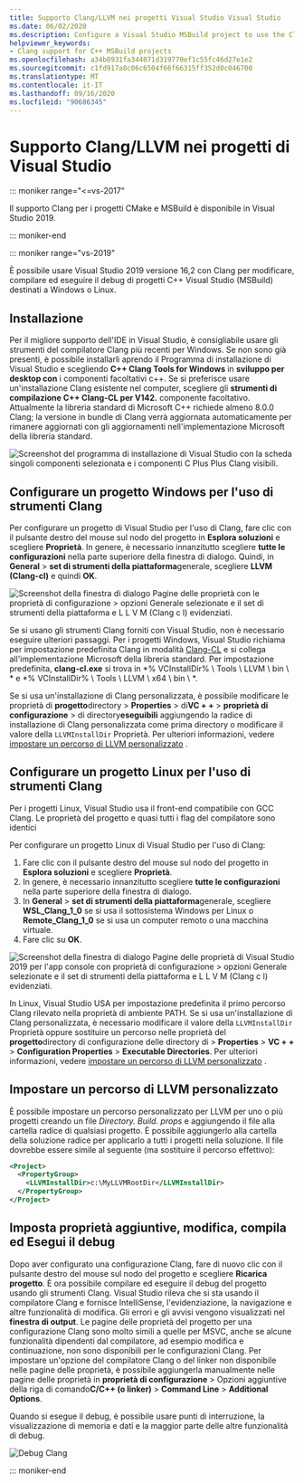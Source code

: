 ```yaml
---
title: Supporto Clang/LLVM nei progetti Visual Studio Visual Studio
ms.date: 06/02/2020
ms.description: Configure a Visual Studio MSBuild project to use the Clang/LLVM toolchain.
helpviewer_keywords:
- Clang support for C++ MSBuild projects
ms.openlocfilehash: a34b8931fa344071d319770ef1c55fc46d27e1e2
ms.sourcegitcommit: c1fd917a8c06c6504f66f66315ff352d0c046700
ms.translationtype: MT
ms.contentlocale: it-IT
ms.lasthandoff: 09/16/2020
ms.locfileid: "90686345"
---
```

# <a name="clangllvm-support-in-visual-studio-projects"></a>Supporto Clang/LLVM nei progetti di Visual Studio

::: moniker range="<=vs-2017"

Il supporto Clang per i progetti CMake e MSBuild è disponibile in Visual Studio 2019.

::: moniker-end

::: moniker range="vs-2019"

È possibile usare Visual Studio 2019 versione 16,2 con Clang per modificare, compilare ed eseguire il debug di progetti C++ Visual Studio (MSBuild) destinati a Windows o Linux.

## <a name="install"></a>Installazione

Per il migliore supporto dell'IDE in Visual Studio, è consigliabile usare gli strumenti del compilatore Clang più recenti per Windows. Se non sono già presenti, è possibile installarli aprendo il Programma di installazione di Visual Studio e scegliendo **C++ Clang Tools for Windows** in **sviluppo per desktop con** i componenti facoltativi c++. Se si preferisce usare un'installazione Clang esistente nel computer, scegliere gli **strumenti di compilazione C++ Clang-CL per V142.** componente facoltativo. Attualmente la libreria standard di Microsoft C++ richiede almeno 8.0.0 Clang; la versione in bundle di Clang verrà aggiornata automaticamente per rimanere aggiornati con gli aggiornamenti nell'implementazione Microsoft della libreria standard.

![Screenshot del programma di installazione di Visual Studio con la scheda singoli componenti selezionata e i componenti C Plus Plus Clang visibili.](media/clang-install-vs2019.png)

## <a name="configure-a-windows-project-to-use-clang-tools"></a>Configurare un progetto Windows per l'uso di strumenti Clang

Per configurare un progetto di Visual Studio per l'uso di Clang, fare clic con il pulsante destro del mouse sul nodo del progetto in **Esplora soluzioni** e scegliere **Proprietà**. In genere, è necessario innanzitutto scegliere **tutte le configurazioni** nella parte superiore della finestra di dialogo. Quindi, in **General**  >  **set di strumenti della piattaforma**generale, scegliere **LLVM (Clang-cl)** e quindi **OK**.

![Screenshot della finestra di dialogo Pagine delle proprietà con le proprietà di configurazione > opzioni Generale selezionate e il set di strumenti della piattaforma e L L V M (Clang c l) evidenziati.](media/clang-msbuild-prop-page.png)

Se si usano gli strumenti Clang forniti con Visual Studio, non è necessario eseguire ulteriori passaggi. Per i progetti Windows, Visual Studio richiama per impostazione predefinita Clang in modalità [Clang-CL](https://llvm.org/devmtg/2014-04/PDFs/Talks/clang-cl.pdf) e si collega all'implementazione Microsoft della libreria standard. Per impostazione predefinita, **clang-cl.exe** si trova in *% VCInstallDir% \\ Tools \\ LLVM \\ bin \\ * e *% VCInstallDir% \\ Tools \\ LLVM \\ x64 \\ bin \\ *.

Se si usa un'installazione di Clang personalizzata, è possibile modificare le proprietà di **progetto**directory  >  **Properties**  >  di**VC + +**  >  **proprietà di configurazione**  >  di directory**eseguibili** aggiungendo la radice di installazione di Clang personalizzata come prima directory o modificare il valore della `LLVMInstallDir` Proprietà. Per ulteriori informazioni, vedere [impostare un percorso di LLVM personalizzato](#custom_llvm_location) .

## <a name="configure-a-linux-project-to-use-clang-tools"></a>Configurare un progetto Linux per l'uso di strumenti Clang

Per i progetti Linux, Visual Studio usa il front-end compatibile con GCC Clang. Le proprietà del progetto e quasi tutti i flag del compilatore sono identici

Per configurare un progetto Linux di Visual Studio per l'uso di Clang:

1. Fare clic con il pulsante destro del mouse sul nodo del progetto in **Esplora soluzioni** e scegliere **Proprietà**.
1. In genere, è necessario innanzitutto scegliere **tutte le configurazioni** nella parte superiore della finestra di dialogo.
1. In **General** > **set di strumenti della piattaforma**generale, scegliere **WSL_Clang_1_0** se si usa il sottosistema Windows per Linux o **Remote_Clang_1_0** se si usa un computer remoto o una macchina virtuale.
1. Fare clic su **OK**.

![Screenshot della finestra di dialogo Pagine delle proprietà di Visual Studio 2019 per l'app console con proprietà di configurazione > opzioni Generale selezionate e il set di strumenti della piattaforma e L L V M (Clang c l) evidenziati.](media/clang-msbuild-prop-page.png)

In Linux, Visual Studio USA per impostazione predefinita il primo percorso Clang rilevato nella proprietà di ambiente PATH. Se si usa un'installazione di Clang personalizzata, è necessario modificare il valore della `LLVMInstallDir` Proprietà oppure sostituire un percorso nelle proprietà del **progetto**directory di configurazione delle directory di  >  **Properties**  >  **VC + +**  >  **Configuration Properties**  >  **Executable Directories**. Per ulteriori informazioni, vedere [impostare un percorso di LLVM personalizzato](#custom_llvm_location) .

## <a name="set-a-custom-llvm-location"></a><a name="custom_llvm_location"></a> Impostare un percorso di LLVM personalizzato

È possibile impostare un percorso personalizzato per LLVM per uno o più progetti creando un file *Directory. Build. props* e aggiungendo il file alla cartella radice di qualsiasi progetto. È possibile aggiungerlo alla cartella della soluzione radice per applicarlo a tutti i progetti nella soluzione. Il file dovrebbe essere simile al seguente (ma sostituire il percorso effettivo):

```xml
<Project>
  <PropertyGroup>
    <LLVMInstallDir>c:\MyLLVMRootDir</LLVMInstallDir>
  </PropertyGroup>
</Project>
```

## <a name="set-additional-properties-edit-build-and-debug"></a>Imposta proprietà aggiuntive, modifica, compila ed Esegui il debug

Dopo aver configurato una configurazione Clang, fare di nuovo clic con il pulsante destro del mouse sul nodo del progetto e scegliere **Ricarica progetto**. È ora possibile compilare ed eseguire il debug del progetto usando gli strumenti Clang. Visual Studio rileva che si sta usando il compilatore Clang e fornisce IntelliSense, l'evidenziazione, la navigazione e altre funzionalità di modifica. Gli errori e gli avvisi vengono visualizzati nel **finestra di output**. Le pagine delle proprietà del progetto per una configurazione Clang sono molto simili a quelle per MSVC, anche se alcune funzionalità dipendenti dal compilatore, ad esempio modifica e continuazione, non sono disponibili per le configurazioni Clang. Per impostare un'opzione del compilatore Clang o del linker non disponibile nelle pagine delle proprietà, è possibile aggiungerla manualmente nelle pagine delle proprietà in **proprietà di configurazione**  >  Opzioni aggiuntive della riga di comando**C/C++ (o linker)**  >  **Command Line**  >  **Additional Options**.

Quando si esegue il debug, è possibile usare punti di interruzione, la visualizzazione di memoria e dati e la maggior parte delle altre funzionalità di debug.  

![Debug Clang](media/clang-debug-msbuild.png)

::: moniker-end
